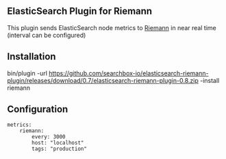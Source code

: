 ## ElasticSearch Plugin for Riemann

This plugin sends ElasticSearch node metrics to [Riemann](http://riemann.io/) in near real time (interval can be configured)


## Installation

bin/plugin -url https://github.com/searchbox-io/elasticsearch-riemann-plugin/releases/download/0.7/elasticsearch-riemann-plugin-0.8.zip  -install riemann

## Configuration

```
metrics:
    riemann:
        every: 3000
        host: "localhost"
        tags: "production"
```

